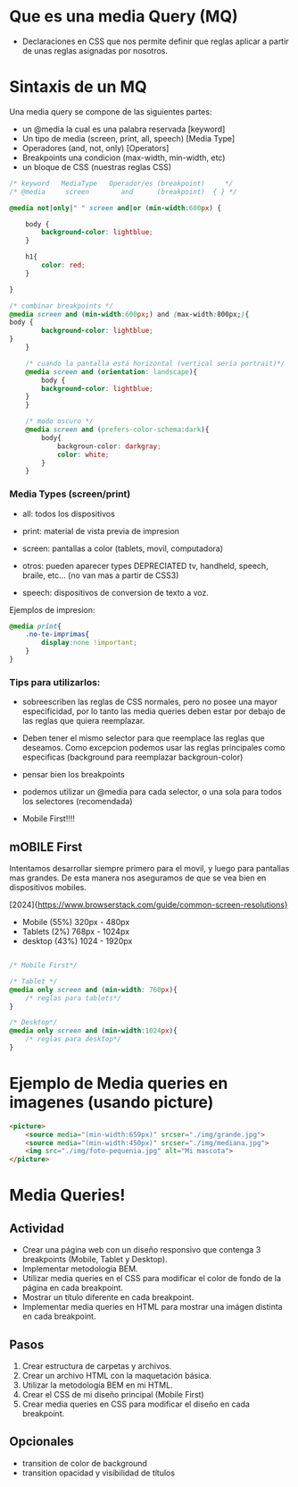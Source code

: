 
# Que es una media Query (MQ)

- Declaraciones en CSS que nos permite definir que reglas aplicar a partir de unas reglas asignadas por nosotros.

# Sintaxis de un MQ

Una media query se compone de las siguientes partes:
- un @media la cual es una palabra reservada [keyword]
- Un tipo de media (screen, print, all, speech) [Media Type]
- Operadores (and, not, only) [Operators]
- Breakpoints una condicion (max-width, min-width, etc)
- un bloque de CSS (nuestras reglas CSS)

```CSS
/* keyword   MediaType   Operador/es (breakpoint)     */
/* @media     screen        and      (breakpoint)  { } */

@media not|only|" " screen and|or (min-width:600px) {

    body {
        background-color: lightblue;
    }

    h1{
        color: red;
    }

}

/* combinar breakpoints */
@media screen and (min-width:600px;) and (max-width:800px;){
body {
        background-color: lightblue;
}
    }

    /* cuando la pantalla está horizontal (vertical sería portrait)*/
    @media screen and (orientation: landscape){
        body {
        background-color: lightblue;
    }
    }

    /* modo oscuro */
    @media screen and (prefers-color-schema:dark){
        body{
            backgroun-color: darkgray;
            color: white;
        }
    }


```

### Media Types (screen/print)

- all: todos los dispositivos
- print: material de vista previa de impresion
- screen: pantallas a color (tablets, movil, computadora)


- otros: pueden aparecer types DEPRECIATED tv, handheld, speech, braile, etc... (no van mas a partir de CSS3)
- speech: dispositivos de conversion de texto a voz.

Ejemplos de impresion:

```css
@media print{
    .no-te-imprimas{
        display:none !important;
    }
}

```

### Tips para utilizarlos:

- sobreescriben las reglas de CSS normales, pero no posee una mayor especificidad, por lo tanto las media queries deben estar por debajo de las reglas que quiera reemplazar.

- Deben tener el mismo selector para que reemplace las reglas que deseamos. Como excepcion podemos usar las reglas principales como especificas (background para reemplazar backgroun-color)

- pensar bien los breakpoints

- podemos utilizar un @media para cada selector, o una sola para todos los selectores (recomendada)

- Mobile First!!!!

## mOBILE First
Intentamos desarrollar siempre primero para el movil, y luego para pantallas mas grandes. De esta manera nos aseguramos de que se vea bien en dispositivos mobiles.

[2024]{https://www.browserstack.com/guide/common-screen-resolutions}
- Mobile (55%) 320px - 480px
- Tablets (2%) 768px - 1024px
- desktop (43%) 1024 - 1920px

```css

/* Mobile First*/

/* Tablet */
@media only screen and (min-width: 760px){
    /* reglas para tablets*/
}

/* Desktop*/
@media only screen and (min-width:1024px){
    /* reglas para desktop*/
}
```

# Ejemplo de Media queries en imagenes (usando picture)

```html
<picture>
    <source media="(min-width:659px)" srcser="./img/grande.jpg">
    <source media="(min-width:450px)" srcser="./img/mediana.jpg">
    <img src="./img/foto-pequenia.jpg" alt="Mi mascota">
</picture> 

```

# Media Queries!

## Actividad
- Crear una página web con un diseño responsivo que contenga 3 breakpoints (Mobile, Tablet y Desktop).
- Implementar metodología BEM.
- Utilizar media queries en el CSS para modificar el color de fondo de la página en cada breakpoint.
- Mostrar un título diferente en cada breakpoint.
- Implementar media queries en HTML para mostrar una imágen distinta en cada breakpoint.

## Pasos

1. Crear estructura de carpetas y archivos.
2. Crear un archivo HTML con la maquetación básica.
3. Utilizar la metodología BEM en mi HTML.
4. Crear el CSS de mi diseño principal (Mobile First)
5. Crear media queries en CSS para modificar el diseño en cada breakpoint.


## Opcionales
- transition de color de background
- transition opacidad y visibilidad de títulos
